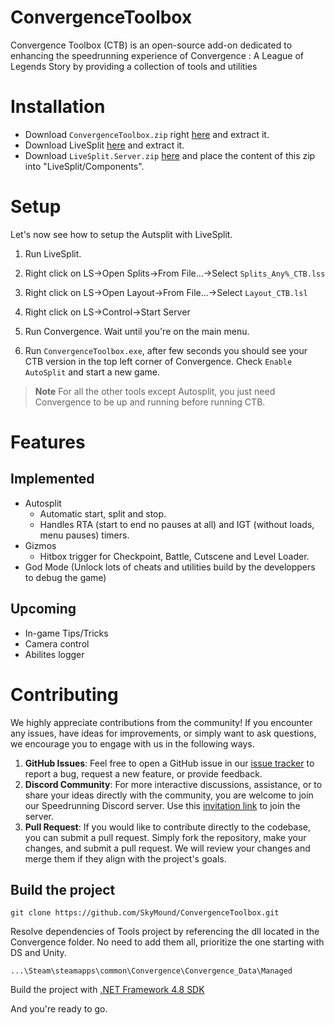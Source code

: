 # ConvergenceToolbox
Convergence Toolbox (CTB) is an open-source add-on dedicated to enhancing the speedrunning experience of Convergence : A League of Legends Story by providing a collection of tools and utilities


# Installation

- Download `ConvergenceToolbox.zip` right [here](https://github.com/SkyMound/ConvergenceToolbox/releases) and extract it.
- Download LiveSplit [here](https://livesplit.org/downloads/) and extract it.
- Download `LiveSplit.Server.zip` [here](https://github.com/LiveSplit/LiveSplit.Server/releases) and place the content of this zip into "LiveSplit/Components".


# Setup

Let's now see how to setup the Autsplit with LiveSplit.

1. Run LiveSplit.  

2. Right click on LS&rarr;Open Splits&rarr;From File...&rarr;Select `Splits_Any%_CTB.lss`

3. Right click on LS&rarr;Open Layout&rarr;From File...&rarr;Select `Layout_CTB.lsl`

4. Right click on LS&rarr;Control&rarr;Start Server

5. Run Convergence. Wait until you're on the main menu.

6. Run `ConvergenceToolbox.exe`, after few seconds you should see your CTB version in the top left corner of Convergence. Check `Enable AutoSplit` and start a new game.

>**Note**
>For all the other tools except Autosplit, you just need Convergence to be up and running before running CTB.

# Features

## Implemented
- Autosplit
    - Automatic start, split and stop.
    - Handles RTA (start to end no pauses at all) and IGT (without loads, menu pauses) timers.
- Gizmos 
    - Hitbox trigger for Checkpoint, Battle, Cutscene and Level Loader.
- God Mode (Unlock lots of cheats and utilities build by the developpers to debug the game)

## Upcoming
- In-game Tips/Tricks
- Camera control
- Abilites logger

# Contributing

We highly appreciate contributions from the community! If you encounter any issues, have ideas for improvements, or simply want to ask questions, we encourage you to engage with us in the following ways.
1. **GitHub Issues**: Feel free to open a GitHub issue in our [issue tracker](https://github.com/SkyMound/ConvergenceToolbox/issues) to report a bug, request a new feature, or provide feedback. 
2. **Discord Community**: For more interactive discussions, assistance, or to share your ideas directly with the community, you are welcome to join our Speedrunning Discord server. Use this [invitation link](https://discord.gg/FXame4kQ7h) to join the server.
3. **Pull Request**: If you would like to contribute directly to the codebase, you can submit a pull request. Simply fork the repository, make your changes, and submit a pull request. We will review your changes and merge them if they align with the project's goals.

## Build the project

```
git clone https://github.com/SkyMound/ConvergenceToolbox.git
```

Resolve dependencies of Tools project by referencing the dll located in the Convergence folder. No need to add them all, prioritize the one starting with DS and Unity.

```
...\Steam\steamapps\common\Convergence\Convergence_Data\Managed
```

Build the project with [.NET Framework 4.8 SDK](https://dotnet.microsoft.com/en-us/download/dotnet-framework/net48)

And you're ready to go.
